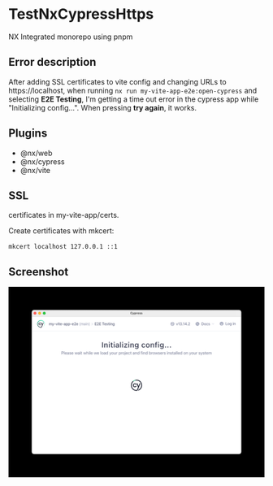# TestNxCypressHttps

NX Integrated monorepo using pnpm

## Error description

After adding SSL certificates to vite config and changing URLs to https://localhost, when running `nx run my-vite-app-e2e:open-cypress` and selecting **E2E Testing**, I'm getting a time out error in the cypress app while "Initializing config...". When pressing **try again**, it works.

## Plugins

- @nx/web
- @nx/cypress
- @nx/vite

## SSL

certificates in my-vite-app/certs.

Create certificates with mkcert:

```
mkcert localhost 127.0.0.1 ::1
```

## Screenshot

![Screenshot of hanging cypress application](./screenshot-hanging.png)
